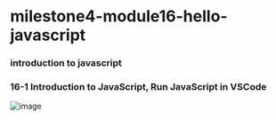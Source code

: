# milestone4-module16-hello-javascript
### introduction to javascript

### 16-1 Introduction to JavaScript, Run JavaScript in VSCode


![image](https://user-images.githubusercontent.com/51745662/181934030-3499d60d-3bbc-464a-976c-3c2d0cd1635d.png)
